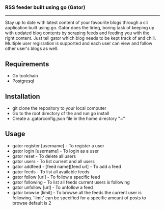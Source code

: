 ### RSS feeder built using go (Gator)
---
Stay up to date with latest content of your favourite blogs through a cli application built using go.
Gator does the tiring, boring task of keeping up with updated blog contents by scraping feeds and feeding you with the right content.
Just tell gator which blog needs to be kept track of and chill.
Multiple user regisration is supported and each user can view and follow other user's blogs as well.

## Requirements
- Go toolchain
- Postgresql

## Installation
- git clone the repository to your local computer
- Go to the root directory of the and run go install
- Create a .gatorconfig.json file in the home directory "~"
 
 ## Usage 
 - gator register [username] - To register a user
 - gator login [username] - To login as a user
 - gator reset - To delete all users
 - gator users - To list current and all users
 - gator addfeed - [feed name][feed url] - To add a feed
 - gator feeds - To list all available feeds
 - gator follow [url] - To follow a specific feed
 - gator following - To list all feeds current users is following
 - gator unfollow [url] - To unfollow a feed
 - gator browse [limit] - To browse all the feeds the current user is following. 'limit' can be specified for a specific amount of posts to browse
 default is 2
 


